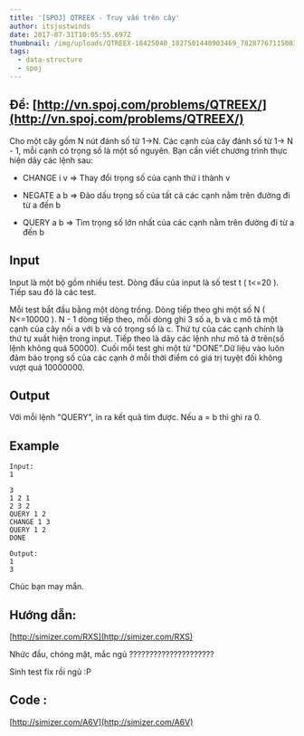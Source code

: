 ```yaml
---
title: '[SPOJ] QTREEX - Truy vấn trên cây'
author: itsjustwinds
date: 2017-07-31T10:05:55.697Z
thumbnail: /img/uploads/QTREEX-18425040_1827501440903469_7828776711500337584_n.jpg
tags:
  - data-structure
  - spoj
---
```

##  Đề: [http://vn.spoj.com/problems/QTREEX/](http://vn.spoj.com/problems/QTREEX/)
Cho một cây gồm N nút đánh số từ 1-&gt;N. Các cạnh của cây đánh số từ 1-&gt; N - 1, mỗi cạnh có trọng số là một số nguyên. Bạn cần viết chương trình thực hiện dãy các lệnh sau:

* CHANGE i v =&gt; Thay đổi trọng số của cạnh thứ i thành v

* NEGATE a b =&gt; Đảo dấu trọng số của tất cả các cạnh nằm trên đường đi từ a đến b

* QUERY a b =&gt; Tìm trọng số lớn nhất của các cạnh nằm trên đường đi từ a đến b

## Input

Input là một bộ gồm nhiều test. Dòng đầu của input là số test t \( t&lt;=20 \). Tiếp sau đó là các test.

Mỗi test bắt đầu bằng một dòng trống. Dòng tiếp theo ghi một số N \( N&lt;=10000 \). N - 1 dòng tiếp theo, mỗi dòng ghi 3 số a, b và c mô tả một cạnh của cây nối a với b và có trọng số là c. Thứ tự của các cạnh chính là thứ tự xuất hiện trong input. Tiếp theo là dãy các lệnh như mô tả ở trên\(số lệnh không quá 50000\). Cuối mỗi test ghi một từ "DONE".Dữ liệu vào luôn đảm bảo trọng số của các cạnh ở mỗi thời điểm có giá trị tuyệt đối không vượt quá 10000000.

## Output

Với mỗi lệnh "QUERY", in ra kết quả tìm được. Nếu a = b thì ghi ra 0.

## Example

```
Input:
1

3
1 2 1
2 3 2
QUERY 1 2
CHANGE 1 3
QUERY 1 2
DONE

Output:
1
3
```

Chúc bạn may mắn.

## Hướng dẫn: 

[http://simizer.com/RXS](http://simizer.com/RXS)


Nhức đầu, chóng mặt, mắc ngủ ?????????????????????

Sinh test fix rồi ngủ :P

## Code :

[http://simizer.com/A6V](http://simizer.com/A6V)







